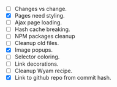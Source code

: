 - [ ] Changes vs change.
- [X] Pages need styling.
- [ ] Ajax page loading.
- [ ] Hash cache breaking.
- [ ] NPM packages cleanup
- [ ] Cleanup old files.
- [X] Image popups.
- [ ] Selector coloring.
- [ ] Link decorations.
- [ ] Cleanup Wyam recipe.
- [X] Link to github repo from commit hash.
